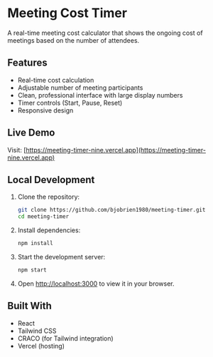 # Meeting Cost Timer

A real-time meeting cost calculator that shows the ongoing cost of meetings based on the number of attendees.

## Features

- Real-time cost calculation
- Adjustable number of meeting participants  
- Clean, professional interface with large display numbers
- Timer controls (Start, Pause, Reset)
- Responsive design

## Live Demo

Visit: [https://meeting-timer-nine.vercel.app](https://meeting-timer-nine.vercel.app)

## Local Development

1. Clone the repository:
   ```bash
   git clone https://github.com/bjobrien1980/meeting-timer.git
   cd meeting-timer
   ```

2. Install dependencies:
   ```bash
   npm install
   ```

3. Start the development server:
   ```bash
   npm start
   ```

4. Open [http://localhost:3000](http://localhost:3000) to view it in your browser.

## Built With

- React
- Tailwind CSS
- CRACO (for Tailwind integration)
- Vercel (hosting)
